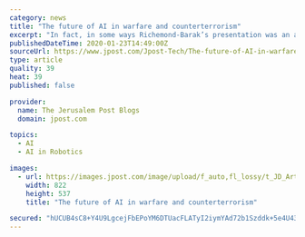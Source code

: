```yaml
---
category: news
title: "The future of AI in warfare and counterterrorism"
excerpt: "In fact, in some ways Richemond-Barak’s presentation was an attempt to balance a discussion of AI and war that has mostly revolved around the worldwide civil society Campaign to Stop Killer Robots. The campaign was launched ... then even if human operators are in the loop, they may start to undervalue their human intuition and base too ..."
publishedDateTime: 2020-01-23T14:49:00Z
sourceUrl: https://www.jpost.com/Jpost-Tech/The-future-of-AI-in-warfare-and-counterterrorism-615112
type: article
quality: 39
heat: 39
published: false

provider:
  name: The Jerusalem Post Blogs
  domain: jpost.com

topics:
  - AI
  - AI in Robotics

images:
  - url: https://images.jpost.com/image/upload/f_auto,fl_lossy/t_JD_ArticleMainImageFaceDetect/452274
    width: 822
    height: 537
    title: "The future of AI in warfare and counterterrorism"

secured: "hUCUB4sC8+Y4U9LgcejFbEPoYM6DTUacFLATyI2iymYAd72b1Szddk+5e4U43PoHQuXy/G/WVUPEzP0IDmGb5MJUsxPxjbbvO2FyYhVguzX68SGI/aTWcUsZHbpnV4jkJQ26pfDzwvxazmKKwmj08B42x++oFLAhmsWkvlFnTljo5ReRE7+svsHewIIkGEk3diti7Lu8yaNE4dp7Py5/1U4ggbQa3swjkR2goGZDhKFwaqY3pkkOzboKuk6lVbzqWbanllUAFThl4eZbU9EP3bUu2GQ8TzLE3YwgVturJlnzpxurqgSBxRqMVBX2BimJIBiZbrffZttssVD8A6RCX76+wqvwap0wSRcFXHoMLNZJUFbgb3CWg5oGMA2v6lA6+L+Ju8nD0wjrjo+0YppZTJGXIZWKwIiaHFQ5M4rq2g6lZLaHmAw8hkoZWT2wxVJCNt0rNU03smI9SuSOk5r92wxGoHvcnD7oT7ZjNTtXEXM=;5HMe5SYfvfV4Y3Alw24S6A=="
---
```


